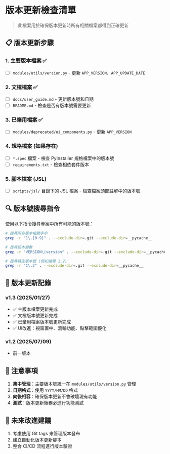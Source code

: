 # 版本更新檢查清單

> 此檔案用於確保版本更新時所有相關檔案都得到正確更新

## 📋 版本更新步驟

### 1. 主要版本檔案 ✅
- [ ] `modules/utils/version.py` - 更新 `APP_VERSION`、`APP_UPDATE_DATE`

### 2. 文檔檔案 ✅
- [ ] `docs/user_guide.md` - 更新版本號和日期
- [ ] `README.md` - 檢查是否有版本號需要更新

### 3. 已棄用檔案 ✅
- [ ] `modules/deprecated/ui_components.py` - 更新 `APP_VERSION`

### 4. 規格檔案 (如果存在)
- [ ] `*.spec` 檔案 - 檢查 PyInstaller 規格檔案中的版本號
- [ ] `requirements.txt` - 檢查相依套件版本

### 5. 腳本檔案 (JSL)
- [ ] `scripts/jsl/` 目錄下的 JSL 檔案 - 檢查檔案頭部註解中的版本號

## 🔍 版本號搜尋指令

使用以下指令搜尋專案中所有可能的版本號：

```bash
# 搜尋所有版本相關字串
grep -r "1\.[0-9]" . --exclude-dir=.git --exclude-dir=__pycache__

# 搜尋版本變數
grep -r "VERSION\|version" . --exclude-dir=.git --exclude-dir=__pycache__

# 搜尋特定版本號 (例如搜尋 1.2)
grep -r "1\.2" . --exclude-dir=.git --exclude-dir=__pycache__
```

## 📝 版本更新記錄

### v1.3 (2025/01/27)
- ✅ 主版本檔案更新完成
- ✅ 文檔版本號更新完成  
- ✅ 已棄用檔案版本號更新完成
- ✅ UI改進：視窗置中、滾輪功能、點擊範圍優化

### v1.2 (2025/07/09)
- 前一版本

## 🚨 注意事項

1. **集中管理**：主要版本號統一在 `modules/utils/version.py` 管理
2. **日期格式**：使用 `YYYY/MM/DD` 格式
3. **向後相容**：確保版本更新不會破壞現有功能
4. **測試**：版本更新後務必進行功能測試

## 🎯 未來改進建議

1. 考慮使用 Git tags 來管理版本發布
2. 建立自動化版本更新腳本
3. 整合 CI/CD 流程進行版本驗證
